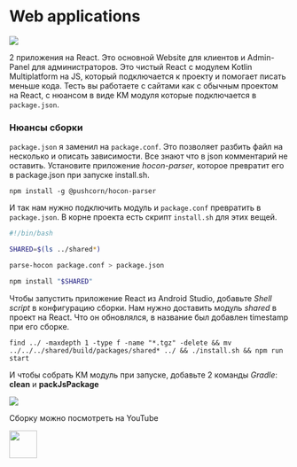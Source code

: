 Web applications
===

<p class="icons-main">
    <img src="/km-shop/images/ic_react.png">
</p>

2 приложения на React. 
Это основной Website для клиентов и Admin-Panel для администраторов.
Это чистый React с модулем Kotlin Multiplatform на JS, который подключается к проекту и помогает писать меньше кода.
Тесть вы работаете с сайтами как с обычным проектом на React, с нюансом в виде KM модуля которые подключается в `package.json`.

### Нюансы сборки

`package.json` я заменил на `package.conf`. 
Это позволяет разбить файл на несколько и описать зависимости.
Все знают что в json комментарий не оставить.
Установите приложение *hocon-parser*, которое превратит его в package.json при запуске install.sh.

```shell title="Install hocon-parser"
npm install -g @pushcorn/hocon-parser
```

И так нам нужно подключить модуль и `package.conf` превратить в `package.json`.
В корне проекта есть скрипт `install.sh` для этих вещей.

```bash title="Install"
#!/bin/bash

SHARED=$(ls ../shared*)

parse-hocon package.conf > package.json

npm install "$SHARED"
```

Чтобы запустить приложение React из Android Studio, добавьте *Shell script* в конфигурацию сборки.
Нам нужно доставить модуль *shared* в проект на React.
Что он обновлялся, в название был добавлен timestamp при его сборке.

```shell title="Command for build"
find ../ -maxdepth 1 -type f -name "*.tgz" -delete && mv ../../../shared/build/packages/shared* ../ && ./install.sh && npm run start
```

И чтобы собрать KM модуль при запуске, добавьте 2 команды *Gradle*: **clean** и **packJsPackage**

<div class="PrettyImage">
    <img src="/km-shop/images/web/Screenshot_2022-12-30_at_04.22.13.png">
</div>

Сборку можно посмотреть на YouTube

<a target="_blank" href="https://youtu.be/Nmne4W4ktH0?t=294">
    <img src="/km-shop/images/btn_youtube.gif" style="height: 50px;">
</a>